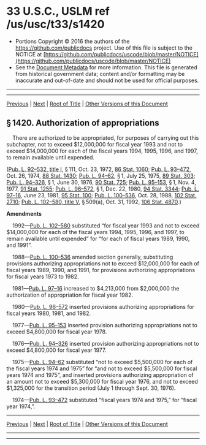 ---
---

# 33 U.S.C., USLM ref /us/usc/t33/s1420

* Portions Copyright © 2016 the authors of the https://github.com/publicdocs project.
  Use of this file is subject to the NOTICE at [https://github.com/publicdocs/uscode/blob/master/NOTICE](https://github.com/publicdocs/uscode/blob/master/NOTICE)
* See the [Document Metadata](././../../../../..//README.md) for more information.
  This file is generated from historical government data; content and/or formatting may be inaccurate and out-of-date and should not be used for official purposes.

----------
----------

[Previous](./../../../../..//us/usc/t33/ch27/schI/m__us_usc_t33_s1419.md) | [Next](./../../../../..//us/usc/t33/ch27/schI/m__us_usc_t33_s1421.md) | [Root of Title](./../../../../../) | [Other Versions of this Document](https://publicdocs.github.io/go/links?ns=uslm&ref=%2Fus%2Fusc%2Ft33%2Fs1420)

## § 1420. Authorization of appropriations

    There are authorized to be appropriated, for purposes of carrying out this subchapter, not to exceed $12,000,000 for fiscal year 1993 and not to exceed $14,000,000 for each of the fiscal years 1994, 1995, 1996, and 1997, to remain available until expended.

([Pub. L. 92–532, title I][/us/pl/92/532/tI], § 111, Oct. 23, 1972, [86 Stat. 1060][/us/stat/86/1060]; [Pub. L. 93–472][/us/pl/93/472], Oct. 26, 1974, [88 Stat. 1430][/us/stat/88/1430]; [Pub. L. 94–62][/us/pl/94/62], § 1, July 25, 1975, [89 Stat. 303][/us/stat/89/303]; [Pub. L. 94–326][/us/pl/94/326], § 1, June 30, 1976, [90 Stat. 725][/us/stat/90/725]; [Pub. L. 95–153][/us/pl/95/153], § 1, Nov. 4, 1977, [91 Stat. 1255][/us/stat/91/1255]; [Pub. L. 96–572][/us/pl/96/572], § 1, Dec. 22, 1980, [94 Stat. 3344][/us/stat/94/3344]; [Pub. L. 97–16][/us/pl/97/16], June 23, 1981, [95 Stat. 100][/us/stat/95/100]; [Pub. L. 100–536][/us/pl/100/536], Oct. 28, 1988, [102 Stat. 2710][/us/stat/102/2710]; [Pub. L. 102–580, title V][/us/pl/102/580/tV], § 509(a), Oct. 31, 1992, [106 Stat. 4870][/us/stat/106/4870].)

 __Amendments__ 

    1992—[Pub. L. 102–580][/us/pl/102/580] substituted “for fiscal year 1993 and not to exceed $14,000,000 for each of the fiscal years 1994, 1995, 1996, and 1997, to remain available until expended” for “for each of fiscal years 1989, 1990, and 1991”.

    1988—[Pub. L. 100–536][/us/pl/100/536] amended section generally, substituting provisions authorizing appropriations not to exceed $12,000,000 for each of fiscal years 1989, 1990, and 1991, for provisions authorizing appropriations for fiscal years 1973 to 1982.

    1981—[Pub. L. 97–16][/us/pl/97/16] increased to $4,213,000 from $2,000,000 the authorization of appropriation for fiscal year 1982.

    1980—[Pub. L. 96–572][/us/pl/96/572] inserted provisions authorizing appropriations for fiscal years 1980, 1981, and 1982.

    1977—[Pub. L. 95–153][/us/pl/95/153] inserted provision authorizing appropriations not to exceed $4,800,000 for fiscal year 1978.

    1976—[Pub. L. 94–326][/us/pl/94/326] inserted provision authorizing appropriations not to exceed $4,800,000 for fiscal year 1977.

    1975—[Pub. L. 94–62][/us/pl/94/62] substituted “not to exceed $5,500,000 for each of the fiscal years 1974 and 1975” for “and not to exceed $5,500,000 for fiscal years 1974 and 1975”, and inserted provisions authorizing appropriation of an amount not to exceed $5,300,000 for fiscal year 1976, and not to exceed $1,325,000 for the transition period (July 1 through Sept. 30, 1976).

    1974—[Pub. L. 93–472][/us/pl/93/472] substituted “fiscal years 1974 and 1975,” for “fiscal year 1974,”.

----------

[Previous](./../../../../..//us/usc/t33/ch27/schI/m__us_usc_t33_s1419.md) | [Next](./../../../../..//us/usc/t33/ch27/schI/m__us_usc_t33_s1421.md) | [Root of Title](./../../../../../) | [Other Versions of this Document](https://publicdocs.github.io/go/links?ns=uslm&ref=%2Fus%2Fusc%2Ft33%2Fs1420)

----------
----------

[/us/pl/92/532/tI]: https://publicdocs.github.io/go/links?ns=uslm&ref=%2Fus%2Fpl%2F92%2F532%2FtI
[/us/stat/86/1060]: https://publicdocs.github.io/go/links?ns=uslm&ref=%2Fus%2Fstat%2F86%2F1060
[/us/pl/93/472]: https://publicdocs.github.io/go/links?ns=uslm&ref=%2Fus%2Fpl%2F93%2F472
[/us/stat/88/1430]: https://publicdocs.github.io/go/links?ns=uslm&ref=%2Fus%2Fstat%2F88%2F1430
[/us/pl/94/62]: https://publicdocs.github.io/go/links?ns=uslm&ref=%2Fus%2Fpl%2F94%2F62
[/us/stat/89/303]: https://publicdocs.github.io/go/links?ns=uslm&ref=%2Fus%2Fstat%2F89%2F303
[/us/pl/94/326]: https://publicdocs.github.io/go/links?ns=uslm&ref=%2Fus%2Fpl%2F94%2F326
[/us/stat/90/725]: https://publicdocs.github.io/go/links?ns=uslm&ref=%2Fus%2Fstat%2F90%2F725
[/us/pl/95/153]: https://publicdocs.github.io/go/links?ns=uslm&ref=%2Fus%2Fpl%2F95%2F153
[/us/stat/91/1255]: https://publicdocs.github.io/go/links?ns=uslm&ref=%2Fus%2Fstat%2F91%2F1255
[/us/pl/96/572]: https://publicdocs.github.io/go/links?ns=uslm&ref=%2Fus%2Fpl%2F96%2F572
[/us/stat/94/3344]: https://publicdocs.github.io/go/links?ns=uslm&ref=%2Fus%2Fstat%2F94%2F3344
[/us/pl/97/16]: https://publicdocs.github.io/go/links?ns=uslm&ref=%2Fus%2Fpl%2F97%2F16
[/us/stat/95/100]: https://publicdocs.github.io/go/links?ns=uslm&ref=%2Fus%2Fstat%2F95%2F100
[/us/pl/100/536]: https://publicdocs.github.io/go/links?ns=uslm&ref=%2Fus%2Fpl%2F100%2F536
[/us/stat/102/2710]: https://publicdocs.github.io/go/links?ns=uslm&ref=%2Fus%2Fstat%2F102%2F2710
[/us/pl/102/580/tV]: https://publicdocs.github.io/go/links?ns=uslm&ref=%2Fus%2Fpl%2F102%2F580%2FtV
[/us/stat/106/4870]: https://publicdocs.github.io/go/links?ns=uslm&ref=%2Fus%2Fstat%2F106%2F4870
[/us/pl/102/580]: https://publicdocs.github.io/go/links?ns=uslm&ref=%2Fus%2Fpl%2F102%2F580
[/us/pl/100/536]: https://publicdocs.github.io/go/links?ns=uslm&ref=%2Fus%2Fpl%2F100%2F536
[/us/pl/97/16]: https://publicdocs.github.io/go/links?ns=uslm&ref=%2Fus%2Fpl%2F97%2F16
[/us/pl/96/572]: https://publicdocs.github.io/go/links?ns=uslm&ref=%2Fus%2Fpl%2F96%2F572
[/us/pl/95/153]: https://publicdocs.github.io/go/links?ns=uslm&ref=%2Fus%2Fpl%2F95%2F153
[/us/pl/94/326]: https://publicdocs.github.io/go/links?ns=uslm&ref=%2Fus%2Fpl%2F94%2F326
[/us/pl/94/62]: https://publicdocs.github.io/go/links?ns=uslm&ref=%2Fus%2Fpl%2F94%2F62
[/us/pl/93/472]: https://publicdocs.github.io/go/links?ns=uslm&ref=%2Fus%2Fpl%2F93%2F472


